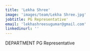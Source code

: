 ```yaml
---
title: 'Lekha Shree'
image: 'images/team/Lekha Shree.jpg'
jobtitle: PG Representative'
email: 'lekhashreesugumar@gmail.com'
linkedinurl: ''
---
```

DEPARTMENT PG Representative
